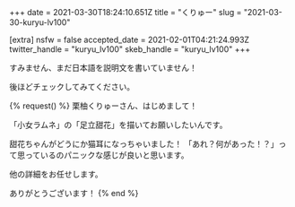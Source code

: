 +++
date = 2021-03-30T18:24:10.651Z
title = "くりゅー"
slug = "2021-03-30-kuryu-lv100"

[extra]
nsfw = false
accepted_date = 2021-02-01T04:21:24.993Z
twitter_handle = "kuryu_lv100"
skeb_handle = "kuryu_lv100"
+++

すみません、まだ日本語を説明文を書いていません！

後ほどチェックしてみてください。

{% request() %}
栗柚くりゅーさん、はじめまして！

「小女ラムネ」の「足立甜花」を描いてお願いしたいんです。

甜花ちゃんがどうにか猫耳になっちゃいました！ 「あれ？何があった！？」って思っているのパニックな感じが良いと思います。

他の詳細をお任せします。

ありがとうございます！
{% end %}
